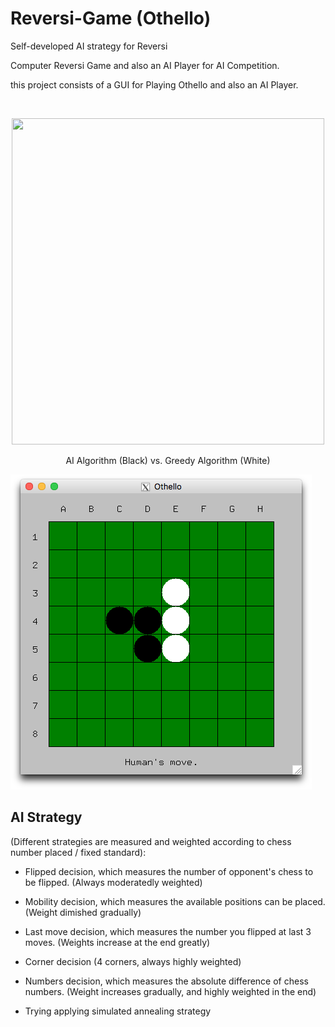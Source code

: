 # Reversi-Game (Othello)
Self-developed AI strategy for Reversi
<p>Computer Reversi Game and also an AI Player for AI Competition.</p>
<p>this project consists of a GUI for Playing Othello and also an AI Player.</p>

<br/>
<p align="center">
  <img width="500" height="522" src="/../master/demo.gif?raw=true"/>
  
  <p align="center">AI Algorithm (Black) vs. Greedy Algorithm (White)</p>
</p>

![image](Images/Picture.png)


AI Strategy
-------
(Different strategies are measured and weighted according to chess number placed / fixed standard):

* Flipped decision, which measures the number of opponent's chess to be flipped. (Always moderatedly weighted)

* Mobility decision, which measures the available positions can be placed. (Weight dimished gradually)

* Last move decision, which measures the number you flipped at last 3 moves. (Weights increase at the end greatly)

* Corner decision (4 corners, always highly weighted)

* Numbers decision, which measures the absolute difference of chess numbers. (Weight increases gradually, and highly weighted in the end)

* Trying applying simulated annealing strategy
